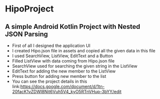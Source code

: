 # HipoProject
## A simple Android Kotlin Project with Nested JSON Parsing

* First of all I designed the application UI
* I created Hipo.json file in assets and copied all the given data in this file
* I used SearchView, ListView, EditText and a Button
* Filled ListView with data coming from Hipo.json file
* SearchView used for searching the given string in the ListView
* EditText for adding the new member to the ListView
* Press button for adding new member to the list 
* You can see the project details in this link:https://docs.google.com/document/d/1tn-20facK1vZDWl8Nit6Vuh5V4_kyO5RTnVHup-3bYY/edit



